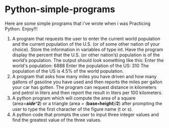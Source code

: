 # Python-simple-programs
Here are some simple programs that i've wrote when i was Practicing Python.
Enjoy!!!








1. A program that requests the user to enter the current world population and the current population of the U.S. (or of some other nation of your choice). Store the information in variables of type int. Have the program display the percent that the U.S. (or other nation’s) population is of the world’s population. The output should look something like this: 
Enter the world's population: 6888 
Enter the population of the US: 310 
The population of the US is 4.5% of the world population.
2. A program that asks how many miles you have driven and how many gallons of gasoline you have used and then reports the miles per gallon your car has gotten. The program can request distance in kilometers and petrol in liters and then report the result in liters per 100 kilometers.
3. A python program which will compute the area of a square (area=𝒔𝒊𝒅𝒆^𝟐) or a triangle (area = (𝐛𝐚𝐬𝐞∗𝐡𝐞𝐢𝐠𝐡𝐭)/𝟐) after prompting the user to type the first character of the figure name (t or s).
4. A python code that prompts the user to input three integer values and find the greatest value of the three values.
